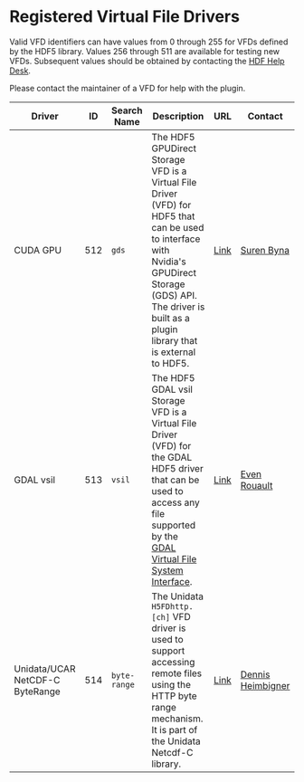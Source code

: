 # Registered Virtual File Drivers

Valid VFD identifiers can have values from 0 through 255 for VFDs defined by the HDF5 library. Values 256 through 511 are available for testing new VFDs. Subsequent values should be obtained by contacting the [HDF Help Desk](mailto:help@hdfgroup.org).

Please contact the maintainer of a VFD for help with the plugin.

| Driver | ID  | Search Name | Description | URL | Contact |
| ---    | --- | ---         | ---         | --- | ---     |
| CUDA GPU  | 512 | `gds`  | The HDF5 GPUDirect Storage VFD is a Virtual File Driver (VFD) for HDF5 that can be used to interface with Nvidia's GPUDirect Storage (GDS) API. The driver is built as a plugin library that is external to HDF5.| [Link](https://github.com/hpc-io/vfd-gds)	| [Suren Byna](mailto:sbyna@lbl.gov) |
| GDAL vsil |	513	| `vsil` | The HDF5 GDAL vsil Storage VFD is a Virtual File Driver (VFD) for the GDAL HDF5 driver that can be used to access any file supported by the [GDAL Virtual File System Interface](https://gdal.org/user/virtual_file_systems.html). | [Link](https://github.com/OSGeo/gdal/blob/master/frmts/hdf5/hdf5vfl.h) | [Even Rouault](mailto:even.rouault@spatialys.com) |
| Unidata/UCAR NetCDF-C ByteRange |	514 |	`byte-range` | The Unidata `H5FDhttp.[ch]` VFD driver is used to support accessing remote files using the HTTP byte range mechanism. It is part of the Unidata Netcdf-C library. | [Link](https://github.com/Unidata/netcdf-c/blob/main/libhdf5/H5FDhttp.c)	| [Dennis Heimbigner](mailto:dmh@ucar.edu) |
